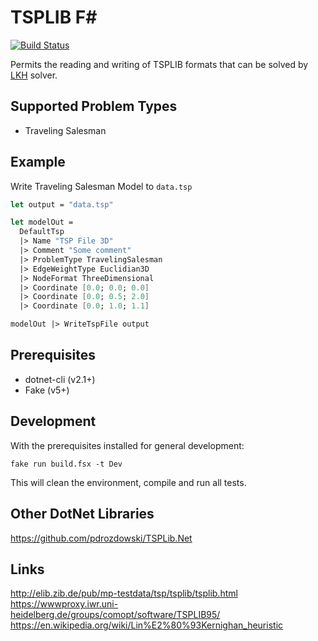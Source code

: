# TSPLIB F#
[![Build Status](https://travis-ci.com/acco32/tsplib-fsharp.svg?branch=master)](https://travis-ci.com/acco32/tsplib-fsharp)


Permits the reading and writing of TSPLIB formats that can be solved by [LKH](http://akira.ruc.dk/~keld/research/LKH-3/) solver.


## Supported Problem Types
- Traveling Salesman

## Example
Write Traveling Salesman Model to `data.tsp`
```fsharp
let output = "data.tsp"

let modelOut =
  DefaultTsp
  |> Name "TSP File 3D"
  |> Comment "Some comment"
  |> ProblemType TravelingSalesman
  |> EdgeWeightType Euclidian3D
  |> NodeFormat ThreeDimensional
  |> Coordinate [0.0; 0.0; 0.0]
  |> Coordinate [0.0; 0.5; 2.0]
  |> Coordinate [0.0; 1.0; 1.1]

modelOut |> WriteTspFile output 

```

## Prerequisites
- dotnet-cli (v2.1+)
- Fake (v5+)

## Development
With the prerequisites installed for general development: 
```shell
fake run build.fsx -t Dev
```
This will clean the environment, compile and run all tests.


## Other DotNet Libraries

https://github.com/pdrozdowski/TSPLib.Net


## Links

http://elib.zib.de/pub/mp-testdata/tsp/tsplib/tsplib.html  
https://wwwproxy.iwr.uni-heidelberg.de/groups/comopt/software/TSPLIB95/  
https://en.wikipedia.org/wiki/Lin%E2%80%93Kernighan_heuristic  